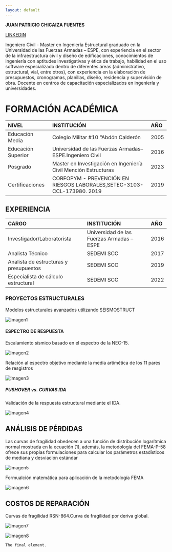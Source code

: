 ```yaml
---
layout: default
---
```


**JUAN PATRICIO CHICAIZA FUENTES**

[LINKEDIN](www.linkedin.com/in/patricio-chicaiza-fuentes)

Ingeniero Civil - Master en Ingeniería Estructural graduado en la Universidad de las Fuerzas Armadas – ESPE, con experiencia en el sector de la infraestructura civil y diseño de edificaciones, conocimientos de ingeniería con aptitudes investigativas y ética de trabajo, habilidad en el uso software especializado dentro de diferentes áreas (administrativo, estructural, vial, entre otros), con experiencia en la elaboración de presupuestos, cronogramas, planillas, diseño, residencia y supervisión de obra. Docente en centros de capacitación especializados en ingeniería y universidades.

# FORMACIÓN ACADÉMICA

| NIVEL       | INSTITUCIÓN          | AÑO|
|:-------------|:------------------|:------|
| Educación Media | Colegio Militar #10 “Abdón Calderón | 2005  |
| Educación Superior| Universidad de las Fuerzas  Armadas–ESPE.Ingeniero Civil    | 2016 |
| Posgrado | Master en Investigación en Ingeniería Civil Mención Estructuras| 2023   |
| Certificaciones | CORFOPYM - PREVENCIÓN EN RIESGOS LABORALES,SETEC-3103-CCL-173980. 2019 | 2019  |


## EXPERIENCIA

|CARGO       | INSTITUCIÓN          | AÑO |
|:-------------|:------------------|:------|
| Investigador/Laboratorista| Universidad de las Fuerzas Armadas – ESPE | 2016  |
| Analista Técnico  | SEDEMI SCC   | 2017  |
| Analista de estructuras y presupuestos| SEDEMI SCC      | 2019   |
| Especialista de cálculo estructural| SEDEMI SCC | 2022  |

### PROYECTOS ESTRUCTURALES

Modelos estructurales avanzados utilizando SEISMOSTRUCT

![imagen1](assets\img\Figure3.png)

#### ESPECTRO DE RESPUESTA

Escalamiento sísmico basado en el espectro de la NEC-15.

![imagen2](assets\img\Figure5a.png)

Relación al espectro objetivo mediante la media artimética de los 11 pares de resgistros

![imagen3](assets\img\Figure5b.png)

##### PUSHOVER vs. CURVAS IDA

Validación de la respuesta estructural mediante el IDA.

![imagen4](assets/img/Figure7a.png)

## ANÁLISIS DE PÉRDIDAS

Las curvas de fragilidad obedecen a una función de distribución logarítmica normal mostrada en la ecuación (1), además, la metodología del FEMA-P-58 ofrece sus propias formulaciones para calcular los parámetros estadísticos de mediana y desviación estándar

![imagen5](assets\img\Figure10.png) 

Formualción matemática para aplicación de la metodología FEMA

![imagen6](assets\img\Figure10_t.png)

## COSTOS DE REPARACIÓN

Curvas de fragilidad RSN-864.Curva de fragilidad por deriva global.

![imagen7](assets\img\Figure12a.png) 

![imagen8](assets\img\Figure14a.png) 
```
The final element.
```
